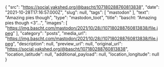 {
  "src": "https://social.yakshed.org/@bascht/107180288760813838",
  "date": "2021-10-28T17:16:57.000Z",
  "slug": null,
  "tags": [
    "mastodon"
  ],
  "text": "Amazing pies though",
  "type": "mastodon_toot",
  "title": "bascht: “Amazing pies though <3”…",
  "images": [
    "https://img.bascht.com/mastodon/2021/10/28//107180288760813838/file.jpeg"
  ],
  "category": "posts",
  "media_url": "https://img.bascht.com/mastodon/2021/10/28//107180288760813838/file.jpeg",
  "description": null,
  "preview_url": null,
  "original_url": "https://social.yakshed.org/@bascht/107180288760813838",
  "location_latitude": null,
  "additional_payload": null,
  "location_longitude": null
}